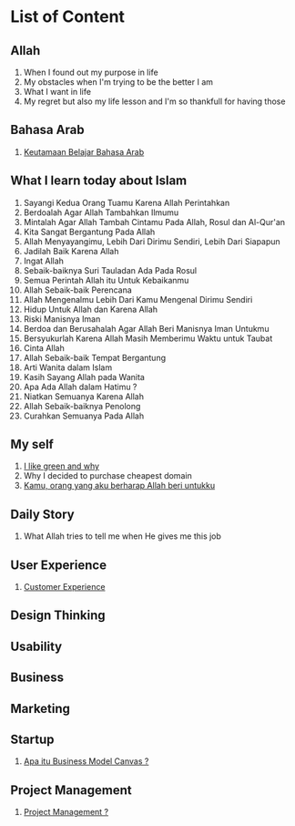 # List of Content

## Allah
1. When I found out my purpose in life
2. My obstacles when I'm trying to be the better I am
3. What I want in life
4. My regret but also my life lesson and I'm so thankfull for having those

## Bahasa Arab
1. <a href="https://oak.my.id/keutamaan-belajar-bahasa-arab">Keutamaan Belajar Bahasa Arab</a>

## What I learn today about Islam
1. Sayangi Kedua Orang Tuamu Karena Allah Perintahkan
2. Berdoalah Agar Allah Tambahkan Ilmumu
3. Mintalah Agar Allah Tambah Cintamu Pada Allah, Rosul dan Al-Qur'an
4. Kita Sangat Bergantung Pada Allah
5. Allah Menyayangimu, Lebih Dari Dirimu Sendiri, Lebih Dari Siapapun
6. Jadilah Baik Karena Allah
7. Ingat Allah
8. Sebaik-baiknya Suri Tauladan Ada Pada Rosul
9. Semua Perintah Allah itu Untuk Kebaikanmu
10. Allah Sebaik-baik Perencana
11. Allah Mengenalmu Lebih Dari Kamu Mengenal Dirimu Sendiri
12. Hidup Untuk Allah dan Karena Allah
13. Riski Manisnya Iman
14. Berdoa dan Berusahalah Agar Allah Beri Manisnya Iman Untukmu
15. Bersyukurlah Karena Allah Masih Memberimu Waktu untuk Taubat
16. Cinta Allah
17. Allah Sebaik-baik Tempat Bergantung
18. Arti Wanita dalam Islam
19. Kasih Sayang Allah pada Wanita
20. Apa Ada Allah dalam Hatimu ?
21. Niatkan Semuanya Karena Allah
22. Allah Sebaik-baiknya Penolong
23. Curahkan Semuanya Pada Allah


## My self
1. <a href="https://oak.my.id/I-like-green-and-why">I like green and why</a>
2. Why I decided to purchase cheapest domain
3. <a target="_blank" href="https://oak.my.id/azhari-dwiatmoko">Kamu, orang yang aku berharap Allah beri untukku</a>

## Daily Story
1. What Allah tries to tell me when He gives me this job

## User Experience
1. <a href="https://oak.my.id/customer-experience">Customer Experience</a>


## Design Thinking

## Usability

## Business

## Marketing

## Startup
1. <a href="https://oak.my.id/apa-itu-business-model-canvas">Apa itu Business Model Canvas ?</a>

## Project Management
1. <a href="https://oak.my.id/project-management">Project Management ?</a>
